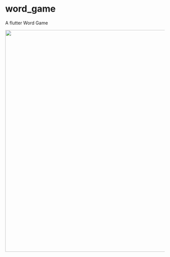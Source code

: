 # word_game

A flutter Word Game

<img height="700" src="https://github.com/OdongoWaga/Word-Game/blob/master/assets/Aug-22-2019%2014-41-29.gif" />


